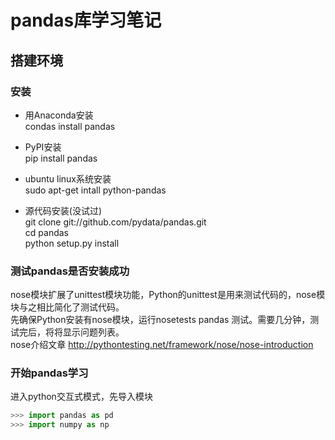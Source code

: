 # pandas库学习笔记


## 搭建环境
### 安装
- 用Anaconda安装  
  condas install pandas

- PyPI安装  
pip install pandas
- ubuntu linux系统安装  
sudo apt-get intall python-pandas
- 源代码安装(没试过)  
git clone git://github.com/pydata/pandas.git  
cd pandas  
python setup.py install

### 测试pandas是否安装成功  
nose模块扩展了unittest模块功能，Python的unittest是用来测试代码的，nose模块与之相比简化了测试代码。  
先确保Python安装有nose模块，运行nosetests pandas 测试。需要几分钟，测试完后，将将显示问题列表。  
nose介绍文章 http://pythontesting.net/framework/nose/nose-introduction
  
### 开始pandas学习
进入python交互式模式，先导入模块
```python
>>> import pandas as pd  
>>> import numpy as np
```  



